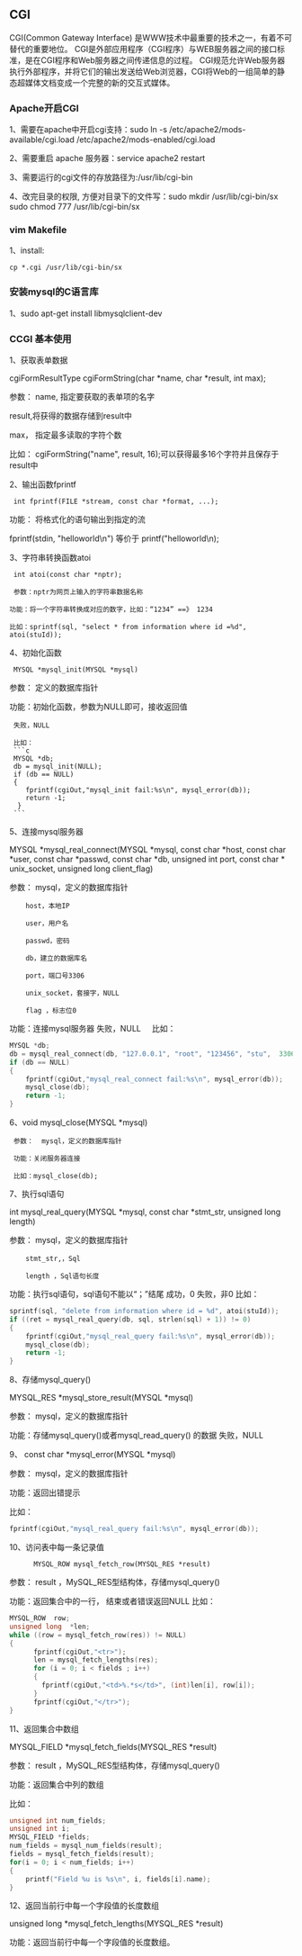 ## CGI
CGI(Common Gateway Interface) 是WWW技术中最重要的技术之一，有着不可替代的重要地位。
CGI是外部应用程序（CGI程序）与WEB服务器之间的接口标准，是在CGI程序和Web服务器之间传递信息的过程。
CGI规范允许Web服务器执行外部程序，并将它们的输出发送给Web浏览器，CGI将Web的一组简单的静态超媒体文档变成一个完整的新的交互式媒体。
### Apache开启CGI
1、需要在apache中开启cgi支持：sudo ln -s /etc/apache2/mods-available/cgi.load /etc/apache2/mods-enabled/cgi.load

2、需要重启 apache 服务器：service apache2 restart

3、需要运行的cgi文件的存放路径为:/usr/lib/cgi-bin

4、改完目录的权限, 方便对目录下的文件写：sudo mkdir /usr/lib/cgi-bin/sx      sudo chmod 777 /usr/lib/cgi-bin/sx
### vim Makefile
1、install:

	cp *.cgi /usr/lib/cgi-bin/sx
### 安装mysql的C语言库
1、sudo apt-get install libmysqlclient-dev
### CCGI 基本使用
1、获取表单数据

cgiFormResultType   cgiFormString(char *name, char *result, int max);

参数：  name, 指定要获取的表单项的名字

  result,将获得的数据存储到result中
  
  max， 指定最多读取的字符个数
  
比如： cgiFormString("name", result,  16);可以获得最多16个字符并且保存于result中

2、输出函数fprintf

     int fprintf(FILE *stream, const char *format, ...);
     
功能： 将格式化的语句输出到指定的流

fprintf(stdin, "helloworld\n")  等价于 printf("helloworld\n);

3、字符串转换函数atoi

     int atoi(const char *nptr);
     
     参数：nptr为网页上输入的字符串数据名称
     
    功能：将一个字符串转换成对应的数字，比如：“1234” ==》 1234

    比如：sprintf(sql, "select * from information where id =%d", atoi(stuId));

4、初始化函数

     MYSQL *mysql_init(MYSQL *mysql)
     
参数：  定义的数据库指针

功能：初始化函数，参数为NULL即可，接收返回值

     失败，NULL
     
     比如：
     ```c
     MYSQL *db;
	 db = mysql_init(NULL);
	 if (db == NULL)
	 {
		fprintf(cgiOut,"mysql_init fail:%s\n", mysql_error(db));
		return -1;
	  }
	 ``` 
5、连接mysql服务器

   MYSQL *mysql_real_connect(MYSQL *mysql, const char *host, const char *user, const char *passwd, const char *db, unsigned int port, const char * unix_socket, unsigned long client_flag)
   
参数：  mysql，定义的数据库指针

        host，本地IP  
	
        user，用户名
	
        passwd，密码
	
        db，建立的数据库名
	
        port，端口号3306
	
        unix_socket，套接字，NULL
	
        flag ，标志位0
	
功能：连接mysql服务器
     失败，NULL
     比如：
```c 
MYSQL *db;
db = mysql_real_connect(db, "127.0.0.1", "root", "123456", "stu",  3306, NULL, 0);
if (db == NULL)
{
	fprintf(cgiOut,"mysql_real_connect fail:%s\n", mysql_error(db));
	mysql_close(db);
	return -1;
}
```
6、void mysql_close(MYSQL *mysql)

     参数：  mysql，定义的数据库指针
     
     功能：关闭服务器连接
     
     比如：mysql_close(db);
     
7、执行sql语句

 int mysql_real_query(MYSQL *mysql, const char *stmt_str, unsigned long length)
 
参数：  mysql，定义的数据库指针

        stmt_str,，Sql
	
        length ，Sql语句长度
	
功能：执行sql语句，sql语句不能以“；”结尾
 成功，0
     失败，非0
比如：
```c
sprintf(sql, "delete from information where id = %d", atoi(stuId));
if ((ret = mysql_real_query(db, sql, strlen(sql) + 1)) != 0)
{
	fprintf(cgiOut,"mysql_real_query fail:%s\n", mysql_error(db));
	mysql_close(db);
	return -1;
}
```
8、存储mysql_query()

 MYSQL_RES *mysql_store_result(MYSQL *mysql)
 
参数：  mysql，定义的数据库指针

功能：存储mysql_query()或者mysql_read_query() 的数据
     失败，NULL
     
9、 const char *mysql_error(MYSQL *mysql)

参数：  mysql，定义的数据库指针

功能：返回出错提示

比如：
```c
fprintf(cgiOut,"mysql_real_query fail:%s\n", mysql_error(db));
```
10、访问表中每一条记录值

          MYSQL_ROW mysql_fetch_row(MYSQL_RES *result)
	  
参数：  result ，MySQL_RES型结构体，存储mysql_query()

功能：返回集合中的一行， 结束或者错误返回NULL
比如：
```c
MYSQL_ROW  row;
unsigned long  *len;
while ((row = mysql_fetch_row(res)) != NULL)
{
	  fprintf(cgiOut,"<tr>");
	  len = mysql_fetch_lengths(res);
	  for (i = 0; i < fields ; i++)
	  {
		fprintf(cgiOut,"<td>%.*s</td>", (int)len[i], row[i]);
	  }
	  fprintf(cgiOut,"</tr>");
}
```
11、返回集合中数组

  MYSQL_FIELD *mysql_fetch_fields(MYSQL_RES *result)
  
参数：  result ，MySQL_RES型结构体，存储mysql_query()

功能：返回集合中列的数组

比如：
```c
unsigned int num_fields;
unsigned int i;
MYSQL_FIELD *fields;
num_fields = mysql_num_fields(result);
fields = mysql_fetch_fields(result);
for(i = 0; i < num_fields; i++)
{
    printf("Field %u is %s\n", i, fields[i].name);
}
```
12、返回当前行中每一个字段值的长度数组

  unsigned long *mysql_fetch_lengths(MYSQL_RES *result)
  
功能：返回当前行中每一个字段值的长度数组。


